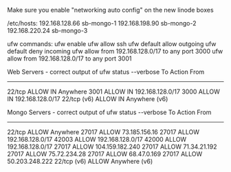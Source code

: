 
Make sure you enable "networking auto config" on the new linode boxes

/etc/hosts:
192.168.128.66    sb-mongo-1
192.168.198.90    sb-mongo-2
192.168.220.24    sb-mongo-3

ufw commands:
ufw enable
ufw allow ssh
ufw default allow outgoing
ufw default deny incoming
ufw allow from 192.168.128.0/17 to any port 3000
ufw allow from 192.168.128.0/17 to any port 3001




Web Servers - correct output of ufw status --verbose
To                         Action      From
--                         ------      ----
22/tcp                     ALLOW IN    Anywhere
3001                       ALLOW IN    192.168.128.0/17
3000                       ALLOW IN    192.168.128.0/17
22/tcp (v6)                ALLOW IN    Anywhere (v6)


Mongo Servers - correct output of ufw status --verbose
To                         Action      From
--                         ------      ----
22/tcp                     ALLOW       Anywhere
27017                      ALLOW       73.185.156.16
27017                      ALLOW       192.168.128.0/17
42003                      ALLOW       192.168.128.0/17
42000                      ALLOW       192.168.128.0/17
27017                      ALLOW       104.159.182.240
27017                      ALLOW       71.34.21.192
27017                      ALLOW       75.72.234.28
27017                      ALLOW       68.47.0.169
27017                      ALLOW       50.203.248.222
22/tcp (v6)                ALLOW       Anywhere (v6)